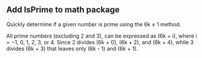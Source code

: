 ## Add IsPrime to math package

Quickly determine if a given number is prime using the 6k ± 1 method.

All prime numbers (excluding 2 and 3), can be expressed as (6k + i), where i = −1, 0, 1, 2, 3, or 4. Since 2 divides (6k + 0), (6k + 2), and (6k + 4), while 3 divides (6k + 3) that leaves only (6k - 1) and (6k + 1).
